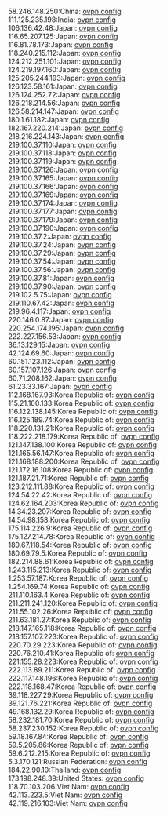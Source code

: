 58.246.148.250:China: [ovpn config](vpn/58_246_148_250.ovpn)  
111.125.235.198:India: [ovpn config](vpn/111_125_235_198.ovpn)  
106.136.42.48:Japan: [ovpn config](vpn/106_136_42_48.ovpn)  
116.65.207.125:Japan: [ovpn config](vpn/116_65_207_125.ovpn)  
116.81.78.173:Japan: [ovpn config](vpn/116_81_78_173.ovpn)  
118.240.215.112:Japan: [ovpn config](vpn/118_240_215_112.ovpn)  
124.212.251.101:Japan: [ovpn config](vpn/124_212_251_101.ovpn)  
124.219.197.160:Japan: [ovpn config](vpn/124_219_197_160.ovpn)  
125.205.244.193:Japan: [ovpn config](vpn/125_205_244_193.ovpn)  
126.123.58.161:Japan: [ovpn config](vpn/126_123_58_161.ovpn)  
126.124.252.72:Japan: [ovpn config](vpn/126_124_252_72.ovpn)  
126.218.214.56:Japan: [ovpn config](vpn/126_218_214_56.ovpn)  
126.58.214.147:Japan: [ovpn config](vpn/126_58_214_147.ovpn)  
180.1.61.182:Japan: [ovpn config](vpn/180_1_61_182.ovpn)  
182.167.220.214:Japan: [ovpn config](vpn/182_167_220_214.ovpn)  
218.216.224.143:Japan: [ovpn config](vpn/218_216_224_143.ovpn)  
219.100.37.110:Japan: [ovpn config](vpn/219_100_37_110.ovpn)  
219.100.37.118:Japan: [ovpn config](vpn/219_100_37_118.ovpn)  
219.100.37.119:Japan: [ovpn config](vpn/219_100_37_119.ovpn)  
219.100.37.126:Japan: [ovpn config](vpn/219_100_37_126.ovpn)  
219.100.37.165:Japan: [ovpn config](vpn/219_100_37_165.ovpn)  
219.100.37.166:Japan: [ovpn config](vpn/219_100_37_166.ovpn)  
219.100.37.169:Japan: [ovpn config](vpn/219_100_37_169.ovpn)  
219.100.37.174:Japan: [ovpn config](vpn/219_100_37_174.ovpn)  
219.100.37.177:Japan: [ovpn config](vpn/219_100_37_177.ovpn)  
219.100.37.179:Japan: [ovpn config](vpn/219_100_37_179.ovpn)  
219.100.37.190:Japan: [ovpn config](vpn/219_100_37_190.ovpn)  
219.100.37.2:Japan: [ovpn config](vpn/219_100_37_2.ovpn)  
219.100.37.24:Japan: [ovpn config](vpn/219_100_37_24.ovpn)  
219.100.37.29:Japan: [ovpn config](vpn/219_100_37_29.ovpn)  
219.100.37.54:Japan: [ovpn config](vpn/219_100_37_54.ovpn)  
219.100.37.56:Japan: [ovpn config](vpn/219_100_37_56.ovpn)  
219.100.37.81:Japan: [ovpn config](vpn/219_100_37_81.ovpn)  
219.100.37.90:Japan: [ovpn config](vpn/219_100_37_90.ovpn)  
219.102.5.75:Japan: [ovpn config](vpn/219_102_5_75.ovpn)  
219.110.67.42:Japan: [ovpn config](vpn/219_110_67_42.ovpn)  
219.96.4.117:Japan: [ovpn config](vpn/219_96_4_117.ovpn)  
220.146.0.87:Japan: [ovpn config](vpn/220_146_0_87.ovpn)  
220.254.174.195:Japan: [ovpn config](vpn/220_254_174_195.ovpn)  
222.227.156.53:Japan: [ovpn config](vpn/222_227_156_53.ovpn)  
36.13.129.15:Japan: [ovpn config](vpn/36_13_129_15.ovpn)  
42.124.69.60:Japan: [ovpn config](vpn/42_124_69_60.ovpn)  
60.151.123.112:Japan: [ovpn config](vpn/60_151_123_112.ovpn)  
60.157.107.126:Japan: [ovpn config](vpn/60_157_107_126.ovpn)  
60.71.208.162:Japan: [ovpn config](vpn/60_71_208_162.ovpn)  
61.23.33.167:Japan: [ovpn config](vpn/61_23_33_167.ovpn)  
112.168.167.93:Korea Republic of: [ovpn config](vpn/112_168_167_93.ovpn)  
115.21.100.133:Korea Republic of: [ovpn config](vpn/115_21_100_133.ovpn)  
116.122.138.145:Korea Republic of: [ovpn config](vpn/116_122_138_145.ovpn)  
116.125.189.74:Korea Republic of: [ovpn config](vpn/116_125_189_74.ovpn)  
118.220.131.21:Korea Republic of: [ovpn config](vpn/118_220_131_21.ovpn)  
118.222.218.179:Korea Republic of: [ovpn config](vpn/118_222_218_179.ovpn)  
121.147.138.100:Korea Republic of: [ovpn config](vpn/121_147_138_100.ovpn)  
121.165.56.147:Korea Republic of: [ovpn config](vpn/121_165_56_147.ovpn)  
121.168.188.200:Korea Republic of: [ovpn config](vpn/121_168_188_200.ovpn)  
121.172.16.108:Korea Republic of: [ovpn config](vpn/121_172_16_108.ovpn)  
121.187.21.71:Korea Republic of: [ovpn config](vpn/121_187_21_71.ovpn)  
123.212.111.88:Korea Republic of: [ovpn config](vpn/123_212_111_88.ovpn)  
124.54.22.42:Korea Republic of: [ovpn config](vpn/124_54_22_42.ovpn)  
124.62.164.203:Korea Republic of: [ovpn config](vpn/124_62_164_203.ovpn)  
14.34.23.207:Korea Republic of: [ovpn config](vpn/14_34_23_207.ovpn)  
14.54.98.158:Korea Republic of: [ovpn config](vpn/14_54_98_158.ovpn)  
175.114.226.9:Korea Republic of: [ovpn config](vpn/175_114_226_9.ovpn)  
175.127.214.78:Korea Republic of: [ovpn config](vpn/175_127_214_78.ovpn)  
180.67.118.54:Korea Republic of: [ovpn config](vpn/180_67_118_54.ovpn)  
180.69.79.5:Korea Republic of: [ovpn config](vpn/180_69_79_5.ovpn)  
182.214.88.61:Korea Republic of: [ovpn config](vpn/182_214_88_61.ovpn)  
1.243.115.213:Korea Republic of: [ovpn config](vpn/1_243_115_213.ovpn)  
1.253.57.187:Korea Republic of: [ovpn config](vpn/1_253_57_187.ovpn)  
1.254.169.74:Korea Republic of: [ovpn config](vpn/1_254_169_74.ovpn)  
211.110.163.4:Korea Republic of: [ovpn config](vpn/211_110_163_4.ovpn)  
211.211.241.120:Korea Republic of: [ovpn config](vpn/211_211_241_120.ovpn)  
211.55.102.26:Korea Republic of: [ovpn config](vpn/211_55_102_26.ovpn)  
211.63.181.27:Korea Republic of: [ovpn config](vpn/211_63_181_27.ovpn)  
218.147.165.118:Korea Republic of: [ovpn config](vpn/218_147_165_118.ovpn)  
218.157.107.223:Korea Republic of: [ovpn config](vpn/218_157_107_223.ovpn)  
220.70.29.223:Korea Republic of: [ovpn config](vpn/220_70_29_223.ovpn)  
220.76.210.41:Korea Republic of: [ovpn config](vpn/220_76_210_41.ovpn)  
221.155.28.223:Korea Republic of: [ovpn config](vpn/221_155_28_223.ovpn)  
222.113.89.211:Korea Republic of: [ovpn config](vpn/222_113_89_211.ovpn)  
222.117.148.196:Korea Republic of: [ovpn config](vpn/222_117_148_196.ovpn)  
222.118.168.47:Korea Republic of: [ovpn config](vpn/222_118_168_47.ovpn)  
39.118.227.29:Korea Republic of: [ovpn config](vpn/39_118_227_29.ovpn)  
39.121.76.221:Korea Republic of: [ovpn config](vpn/39_121_76_221.ovpn)  
49.168.132.29:Korea Republic of: [ovpn config](vpn/49_168_132_29.ovpn)  
58.232.181.70:Korea Republic of: [ovpn config](vpn/58_232_181_70.ovpn)  
58.237.230.152:Korea Republic of: [ovpn config](vpn/58_237_230_152.ovpn)  
59.18.167.84:Korea Republic of: [ovpn config](vpn/59_18_167_84.ovpn)  
59.5.205.86:Korea Republic of: [ovpn config](vpn/59_5_205_86.ovpn)  
59.6.212.215:Korea Republic of: [ovpn config](vpn/59_6_212_215.ovpn)  
5.3.170.121:Russian Federation: [ovpn config](vpn/5_3_170_121.ovpn)  
184.22.90.10:Thailand: [ovpn config](vpn/184_22_90_10.ovpn)  
173.198.248.39:United States: [ovpn config](vpn/173_198_248_39.ovpn)  
118.70.103.206:Viet Nam: [ovpn config](vpn/118_70_103_206.ovpn)  
42.113.223.5:Viet Nam: [ovpn config](vpn/42_113_223_5.ovpn)  
42.119.216.103:Viet Nam: [ovpn config](vpn/42_119_216_103.ovpn)  
